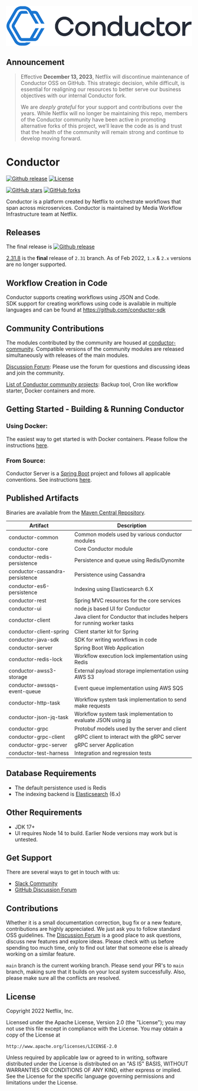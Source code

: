 ![Conductor](docs/docs/img/logo.png)

## Announcement

> Effective **December 13, 2023**, Netflix will discontinue maintenance of Conductor OSS on GitHub. This strategic decision, while difficult, is essential for realigning our resources to better serve our business objectives with our internal Conductor fork.
> 
> We are *deeply grateful* for your support and contributions over the years. While Netflix will no longer be maintaining this repo, members of the Conductor community have been active in promoting alternative forks of this project, we’ll leave the code as is and trust that the health of the community will remain strong and continue to develop moving forward.


# Conductor
[![Github release](https://img.shields.io/github/v/release/Netflix/conductor.svg)](https://GitHub.com/Netflix/conductor/releases)
[![License](https://img.shields.io/github/license/Netflix/conductor.svg)](http://www.apache.org/licenses/LICENSE-2.0)

[![GitHub stars](https://img.shields.io/github/stars/Netflix/conductor.svg?style=social&label=Star&maxAge=2592000)](https://GitHub.com/Netflix/conductor/stargazers/)
[![GitHub forks](https://img.shields.io/github/forks/Netflix/conductor.svg?style=social&label=Fork&maxAge=2592000)](https://GitHub.com/Netflix/conductor/network/)

Conductor is a platform created by Netflix to orchestrate workflows that span across microservices.
Conductor is maintained by Media Workflow Infrastructure team at Netflix.

## Releases
The final release is [![Github release](https://img.shields.io/github/v/release/Netflix/conductor.svg)](https://GitHub.com/Netflix/conductor/releases)

[2.31.8](https://github.com/Netflix/conductor/releases/tag/v2.31.8) is the **final** release of `2.31` branch. As of Feb 2022, `1.x` & `2.x` versions are no longer supported.

## Workflow Creation in Code
Conductor supports creating workflows using JSON and Code.  
SDK support for creating workflows using code is available in multiple languages and can be found at https://github.com/conductor-sdk

## Community Contributions
The modules contributed by the community are housed at [conductor-community](https://github.com/Netflix/conductor-community). Compatible versions of the community modules are released simultaneously with releases of the main modules.

[Discussion Forum](https://github.com/Netflix/conductor/discussions): Please use the forum for questions and discussing ideas and join the community.

[List of Conductor community projects](/docs/docs/resources/related.md): Backup tool, Cron like workflow starter, Docker containers and more.

## Getting Started - Building & Running Conductor
###  Using Docker:
The easiest way to get started is with Docker containers. Please follow the instructions [here](https://conductor.netflix.com/devguide/running/docker.html). 

###  From Source:
Conductor Server is a [Spring Boot](https://spring.io/projects/spring-boot) project and follows all applicable conventions. See instructions [here](https://conductor.netflix.com/devguide/running/source.html).

## Published Artifacts
Binaries are available from the [Maven Central Repository](https://search.maven.org/search?q=g:com.netflix.conductor).

| Artifact                        | Description                                                                                     |
|---------------------------------|-------------------------------------------------------------------------------------------------|
| conductor-common                | Common models used by various conductor modules                                                 |
| conductor-core                  | Core Conductor module                                                                           |
| conductor-redis-persistence     | Persistence and queue using Redis/Dynomite                                                      |
| conductor-cassandra-persistence | Persistence using Cassandra                                                                     |
| conductor-es6-persistence       | Indexing using Elasticsearch 6.X                                                                |
| conductor-rest                  | Spring MVC resources for the core services                                                      |
| conductor-ui                    | node.js based UI for Conductor                                                                  |
| conductor-client                | Java client for Conductor that includes helpers for running worker tasks                        |
| conductor-client-spring         | Client starter kit for Spring                                                                   |
| conductor-java-sdk              | SDK for writing workflows in code                                                               |
| conductor-server                | Spring Boot Web Application                                                                     |
| conductor-redis-lock            | Workflow execution lock implementation using Redis                                              |
| conductor-awss3-storage         | External payload storage implementation using AWS S3                                            |
| conductor-awssqs-event-queue    | Event queue implementation using AWS SQS                                                        |
| conductor-http-task             | Workflow system task implementation to send make requests                                       |
| conductor-json-jq-task          | Workflow system task implementation to evaluate JSON using [jq](https://stedolan.github.io/jq/) |
| conductor-grpc                  | Protobuf models used by the server and client                                                   |
| conductor-grpc-client           | gRPC client to interact with the gRPC server                                                    |
| conductor-grpc-server           | gRPC server Application                                                                         |
| conductor-test-harness          | Integration and regression tests                                                                |

## Database Requirements

* The default persistence used is Redis
* The indexing backend is [Elasticsearch](https://www.elastic.co/) (6.x)

## Other Requirements
* JDK 17+
* UI requires Node 14 to build. Earlier Node versions may work but is untested.

## Get Support
There are several ways to get in touch with us:
* [Slack Community](https://join.slack.com/t/orkes-conductor/shared_invite/zt-xyxqyseb-YZ3hwwAgHJH97bsrYRnSZg)
* [GitHub Discussion Forum](https://github.com/Netflix/conductor/discussions)

## Contributions
Whether it is a small documentation correction, bug fix or a new feature, contributions are highly appreciated. We just ask you to follow standard OSS guidelines. The [Discussion Forum](https://github.com/Netflix/conductor/discussions) is a good place to ask questions, discuss new features and explore ideas. Please check with us before spending too much time, only to find out later that someone else is already working on a similar feature.

`main` branch is the current working branch. Please send your PR's to `main` branch, making sure that it builds on your local system successfully. Also, please make sure all the conflicts are resolved.

## License
Copyright 2022 Netflix, Inc.

Licensed under the Apache License, Version 2.0 (the "License");
you may not use this file except in compliance with the License.
You may obtain a copy of the License at

    http://www.apache.org/licenses/LICENSE-2.0

Unless required by applicable law or agreed to in writing, software
distributed under the License is distributed on an "AS IS" BASIS,
WITHOUT WARRANTIES OR CONDITIONS OF ANY KIND, either express or implied.
See the License for the specific language governing permissions and
limitations under the License.
